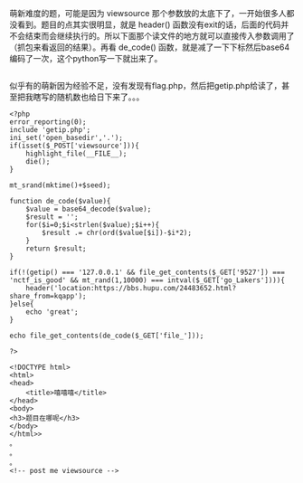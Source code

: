 

  萌新难度的题，可能是因为 viewsource 那个参数放的太底下了，一开始很多人都没看到。题目的点其实很明显，就是 header() 函数没有exit的话，后面的代码并不会结束而会继续执行的。所以下面那个读文件的地方就可以直接传入参数调用了（抓包来看返回的结果）。再看 de_code() 函数，就是减了一下下标然后base64编码了一次，这个python写一下就出来了。

```python

```



  似乎有的萌新因为经验不足，没有发现有flag.php，然后把getip.php给读了，甚至把我瞎写的随机数也给日下来了。。。

```php+HTML
<?php
error_reporting(0);
include 'getip.php';
ini_set('open_basedir','.');
if(isset($_POST['viewsource'])){
	highlight_file(__FILE__);
	die();
}

mt_srand(mktime()+$seed);

function de_code($value){
	$value = base64_decode($value);
	$result = '';
	for($i=0;$i<strlen($value);$i++){
		$result .= chr(ord($value[$i])-$i*2);
	}
	return $result;
}

if(!(getip() === '127.0.0.1' && file_get_contents($_GET['9527']) === 'nctf_is_good' && mt_rand(1,10000) === intval($_GET['go_Lakers']))){
	header('location:https://bbs.hupu.com/24483652.html?share_from=kqapp');
}else{
	echo 'great';
}

echo file_get_contents(de_code($_GET['file_']));

?>

<!DOCTYPE html>
<html>
<head>
	<title>嘻嘻嘻</title>
</head>
<body>
<h3>题目在哪呢</h3>
</body>
</html>>
。
。
。
<!-- post me viewsource -->

```

